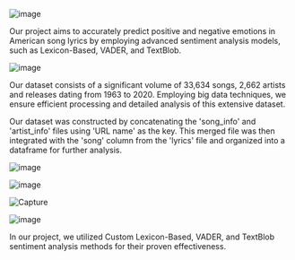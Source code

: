 ![image](https://github.com/hulyaalpagu/Analyzing-American-Song-Lyrics-through-Sentiment-Analysis-and-Big-Data-Techniques/assets/134128982/4b63c133-30c7-4e79-b3fa-97c7782e5605)


Our project aims to accurately predict positive and negative emotions in American song lyrics by employing advanced sentiment analysis models, such as Lexicon-Based, VADER, and TextBlob.

![image](https://github.com/hulyaalpagu/Analyzing-American-Song-Lyrics-through-Sentiment-Analysis-and-Big-Data-Techniques/assets/134128982/cff7b1ab-0bb7-4adf-8b0f-484e9ef3f285)

Our dataset consists of a significant volume of 33,634 songs, 2,662 artists and releases dating from 1963 to 2020. Employing big data techniques, we ensure efficient processing and detailed analysis of this extensive dataset.

Our dataset was constructed by concatenating the 'song_info' and 'artist_info' files using 'URL name' as the key. This merged file was then integrated with the 'song' column from the 'lyrics' file and organized into a dataframe for further analysis.

![image](https://github.com/hulyaalpagu/Analyzing-American-Song-Lyrics-through-Sentiment-Analysis-and-Big-Data-Techniques/assets/134128982/382f3e5e-191c-40e2-b83e-112cffc9a5f4)

![image](https://github.com/hulyaalpagu/Analyzing-American-Song-Lyrics-through-Sentiment-Analysis-and-Big-Data-Techniques/assets/134128982/18ec4fd3-cae2-478a-a6a4-865330c1db99)

![Capture](https://github.com/hulyaalpagu/Analyzing-American-Song-Lyrics-through-Sentiment-Analysis-and-Big-Data-Techniques/assets/134128982/9f61adb1-500f-41bf-b177-b06ac799736c)

![image](https://github.com/hulyaalpagu/Analyzing-American-Song-Lyrics-through-Sentiment-Analysis-and-Big-Data-Techniques/assets/134128982/23dc3eeb-4ad5-4cae-8532-3e769649e64a)

In our project, we utilized Custom Lexicon-Based, VADER, and TextBlob sentiment analysis methods for their proven effectiveness.













